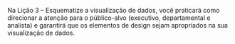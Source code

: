 Na Lição 3 – Esquematize a visualização de dados, você praticará como direcionar a atenção para o público-alvo (executivo, departamental e analista) e garantirá que os elementos de design sejam apropriados na sua visualização de dados.